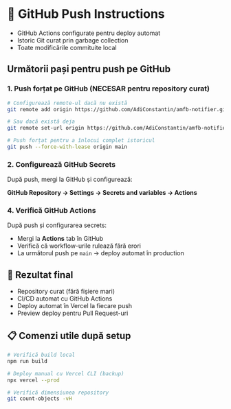 # 🚀 GitHub Push Instructions

- GitHub Actions configurate pentru deploy automat
- Istoric Git curat prin garbage collection
- Toate modificările commituite local

## Următorii pași pentru push pe GitHub

### 1. Push forțat pe GitHub (NECESAR pentru repository curat)
```bash
# Configurează remote-ul dacă nu există
git remote add origin https://github.com/AdiConstantin/amfb-notifier.git

# Sau dacă există deja
git remote set-url origin https://github.com/AdiConstantin/amfb-notifier.git

# Push forțat pentru a înlocui complet istoricul
git push --force-with-lease origin main
```

### 2. Configurează GitHub Secrets
După push, mergi la GitHub și configurează:

**GitHub Repository → Settings → Secrets and variables → Actions**

### 4. Verifică GitHub Actions
După push și configurarea secrets:
- Mergi la **Actions** tab în GitHub
- Verifică că workflow-urile rulează fără erori
- La următorul push pe `main` → deploy automat în production

## 🎉 Rezultat final
- Repository curat (fără fișiere mari)
- CI/CD automat cu GitHub Actions  
- Deploy automat în Vercel la fiecare push
- Preview deploy pentru Pull Request-uri

## 📋 Comenzi utile după setup
```bash
# Verifică build local
npm run build

# Deploy manual cu Vercel CLI (backup)
npx vercel --prod

# Verifică dimensiunea repository  
git count-objects -vH
```
